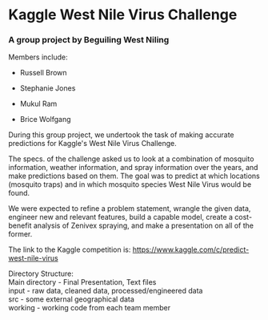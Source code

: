 # Kaggle West Nile Virus Challenge
### A group project by Beguiling West Niling

Members include:

* Russell Brown

* Stephanie Jones

* Mukul Ram

* Brice Wolfgang

During this group project, we undertook the task of making accurate predictions for Kaggle's West Nile Virus Challenge.

The specs. of the challenge asked us to look at a combination of mosquito information, weather information, and spray information over the years, and make predictions based on them. The goal was to predict at which locations (mosquito traps) and in which mosquito species West Nile Virus would be found.

We were expected to refine a problem statement, wrangle the given data, engineer new and relevant features, build a capable model, create a cost-benefit analysis of Zenivex spraying, and make a presentation on all of the former.

The link to the Kaggle competition is:
https://www.kaggle.com/c/predict-west-nile-virus

Directory Structure:<br>
Main directory - Final Presentation, Text files<br>
input - raw data, cleaned data, processed/engineered data<br>
src - some external geographical data<br>
working - working code from each team member<br>

